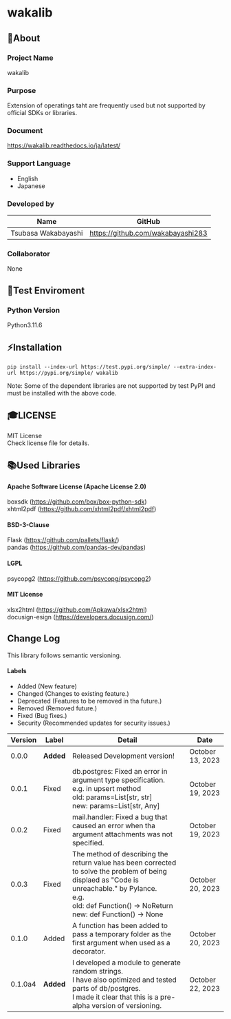 # wakalib
## 🌱About
### Project Name
wakalib

### Purpose
Extension of operatings taht are frequently used but not supported
by official SDKs or libraries.

### Document
https://wakalib.readthedocs.io/ja/latest/

### Support Language
- English
- Japanese

### Developed by
| Name | GitHub |
| ---- | ------ |
| Tsubasa Wakabayashi | https://github.com/wakabayashi283 |

### Collaborator
None

## 🤖Test Enviroment
### Python Version
Python3.11.6

## ⚡️Installation
```
pip install --index-url https://test.pypi.org/simple/ --extra-index-url https://pypi.org/simple/ wakalib
```
Note:
Some of the dependent libraries are not supported by test PyPI and must be installed with the above code.

## 🎓LICENSE
MIT License  
Check license file for details.

## 📚Used Libraries
#### Apache Software License (Apache License 2.0)
boxsdk (https://github.com/box/box-python-sdk)  
xhtml2pdf (https://github.com/xhtml2pdf/xhtml2pdf)
#### BSD-3-Clause
Flask (https://github.com/pallets/flask/)  
pandas (https://github.com/pandas-dev/pandas)
#### LGPL
psycopg2 (https://github.com/psycopg/psycopg2)
#### MIT License
xlsx2html (https://github.com/Apkawa/xlsx2html)  
docusign-esign (https://developers.docusign.com/)

## Change Log
This library follows semantic versioning.
#### Labels
- Added (New feature)
- Changed (Changes to existing feature.)
- Deprecated (Features to be removed in tha future.)
- Removed (Removed future.)
- Fixed (Bug fixes.)
- Security (Recommended updates for security issues.)

| Version | Label | Detail | Date |
| ------- | ----- | ------ | ---- |
| 0.0.0 | **Added** | Released Development version! | October 13, 2023 |
| 0.0.1 | Fixed | db.postgres: Fixed an error in argument type specification.<br>e.g. in upsert method<br>old: params=List[str, str]<br>new: params=List[str, Any] | October 19, 2023 |
| 0.0.2 | Fixed | mail.handler: Fixed a bug that caused an error when tha argument attachments was not specified. | October 19, 2023 |
| 0.0.3 | Fixed | The method of describing the return value has been corrected to solve the problem of being displaed as "Code is unreachable." by Pylance.<br>e.g.<br>old: def Function() -> NoReturn<br>new: def Function() -> None | October 20, 2023 |
| 0.1.0 | Added | A function has been added to pass a temporary folder as the first argument when used as a decorator. | October 20, 2023 |
| 0.1.0a4 | **Added** | I developed a module to generate random strings.<br>I have also optimized and tested parts of db/postgres.<br>I made it clear that this is a pre-alpha version of versioning. | October 22, 2023 |
